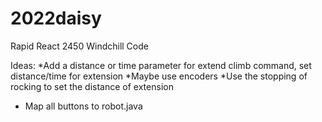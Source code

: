 # 2022daisy
Rapid React 2450 Windchill Code

Ideas:
*Add a distance or time parameter for extend climb command, set distance/time for extension
*Maybe use encoders
*Use the stopping of rocking to set the distance of extension
* Map all buttons to robot.java